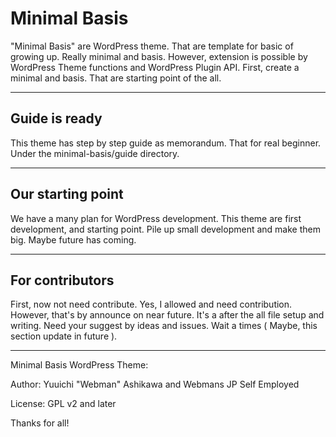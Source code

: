 # Minimal Basis

"Minimal Basis" are WordPress theme. That are template for basic of growing up. Really minimal and basis. However, extension is possible by WordPress Theme functions and WordPress Plugin API. First, create a minimal and basis. That are starting point of the all.

---

## Guide is ready

This theme has step by step guide as memorandum. That for real beginner. Under the minimal-basis/guide directory.

---

## Our starting point

We have a many plan for WordPress development. This theme are first development, and starting point. Pile up small development and make them big. Maybe future has coming.

---

## For contributors

First, now not need contribute. Yes, I allowed and need contribution. However, that's by announce on near future. It's a after the all file setup and writing. Need your suggest by ideas and issues. Wait a times ( Maybe, this section update in future ).

---

Minimal Basis WordPress Theme:

Author: Yuuichi "Webman" Ashikawa and Webmans JP Self Employed

License: GPL v2 and later

Thanks for all!

